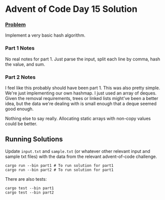 # Advent of Code Day 15 Solution

### [Problem](https://adventofcode.com/2023/day/15)

Implement a very basic hash algorithm.

### Part 1 Notes

No real notes for part 1. Just parse the input, split each line by comma, hash the value, and sum.

### Part 2 Notes

I feel like this probably should have been part 1. This was also pretty simple. We're just
implementing our own hashmap. I just used an array of deques. Given the removal requirements, trees
or linked lists might've been a better idea, but the data we're dealing with is small enough
that a deque seemed good enough.

Nothing else to say really. Allocating static arrays with non-copy values could be better.

## Running Solutions

Update `input.txt` and `sample.txt` (or whatever other relevant input and sample txt files)
with the data from the relevant advent-of-code challenge.

```shell
cargo run --bin part1 # To run solution for part1
cargo run --bin part2 # To run solution for part1
```

There are also tests:
```shell
cargo test --bin part1
cargo test --bin part2
```